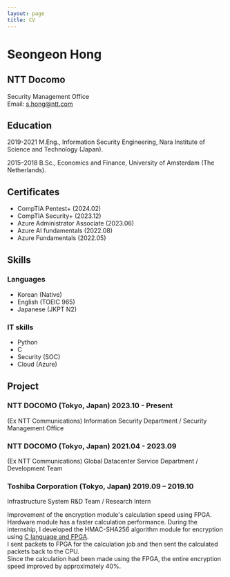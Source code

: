 ```yaml
---
layout: page
title: CV
---
```

# Seongeon Hong
## NTT Docomo                        
Security Management Office  
Email: s.hong@ntt.com

## Education
2019-2021 M.Eng., Information Security Engineering, Nara Institute of Science and Technology (Japan).

2015–2018 B.Sc., Economics and Finance, University of Amsterdam (The Netherlands).

## Certificates
- CompTIA Pentest+ (2024.02)
- CompTIA Security+ (2023.12)
- Azure Administrator Associate (2023.06)
- Azure AI fundamentals (2022.08)
- Azure Fundamentals (2022.05)


## Skills
### Languages
- Korean (Native)
- English (TOEIC 965)
- Japanese (JKPT N2)
  
### IT skills
- Python
- C
- Security (SOC)
- Cloud (Azure)


## Project
### NTT DOCOMO (Tokyo, Japan) 2023.10 - Present
(Ex NTT Communications) Information Security Department / Security Management Office


### NTT DOCOMO (Tokyo, Japan) 2021.04 - 2023.09
(Ex NTT Communications) Global Datacenter Service Department / Development Team



### Toshiba Corporation (Tokyo, Japan)  2019.09 – 2019.10	
Infrastructure System R&D Team / Research Intern

Improvement of the encryption module's calculation speed using FPGA.  
Hardware module has a faster calculation performance. During the internship, I developed the HMAC-SHA256 algorithm module for encryption using [C language and FPGA](https://github.com/eoniboogie/HMAC).  
I sent packets to FPGA for the calculation job and then sent the calculated packets back to the CPU.   
Since the calculation had been made using the FPGA, the entire encryption speed improved by approximately 40%. 



